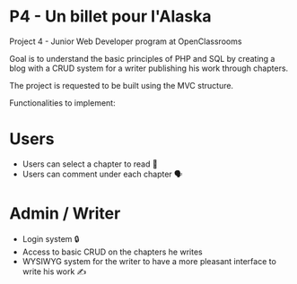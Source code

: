 # P4 - Un billet pour l'Alaska
Project 4 - Junior Web Developer program at OpenClassrooms

Goal is to understand the basic principles of PHP and SQL by creating a blog with a CRUD system for a writer publishing his work through chapters.

The project is requested to be built using the MVC structure.

Functionalities to implement:

# Users
- Users can select a chapter to read 🤔
- Users can comment under each chapter 🗣

# Admin / Writer
- Login system 🔒
- Access to basic CRUD on the chapters he writes
- WYSIWYG system for the writer to have a more pleasant interface to write his work ✍️